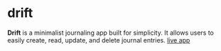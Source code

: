 # drift
**Drift** is a minimalist journaling app built for simplicity. It allows users to easily create, read, update, and delete journal entries.
[live app](https://drift-xi.vercel.app/)